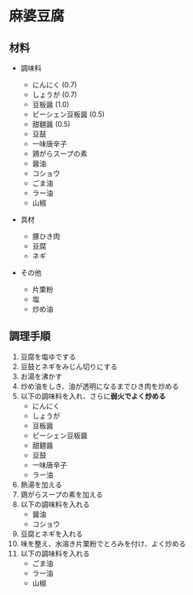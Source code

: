 # 麻婆豆腐

## 材料
- 調味料
    - にんにく (0.7)
    - しょうが (0.7)
    - 豆板醤 (1.0)
    - ピーシェン豆板醤 (0.5)
    - 甜麺醤 (0.5)
    - 豆鼓
    - 一味唐辛子
    - 鶏がらスープの素
    - 醤油
    - コショウ
    - ごま油
    - ラー油
    - 山椒

- 具材
    - 豚ひき肉
    - 豆腐
    - ネギ

- その他
    - 片栗粉
    - 塩
    - 炒め油

## 調理手順
1. 豆腐を塩ゆでする
2. 豆鼓とネギをみじん切りにする
3. お湯を沸かす
4. 炒め油をしき、油が透明になるまでひき肉を炒める
5. 以下の調味料を入れ、さらに**弱火でよく炒める**
    - にんにく
    - しょうが
    - 豆板醤
    - ピーシェン豆板醤
    - 甜麺醤
    - 豆鼓
    - 一味唐辛子
    - ラー油
6. 熱湯を加える
7. 鶏がらスープの素を加える
8. 以下の調味料を入れる
    - 醤油
    - コショウ
9. 豆腐とネギを入れる
10. 味を整え、水溶き片栗粉でとろみを付け、よく炒める
11. 以下の調味料を入れる
    - ごま油
    - ラー油
    - 山椒



